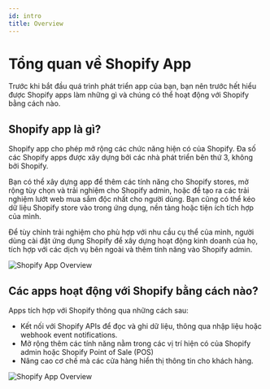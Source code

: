```yaml
---
id: intro
title: Overview
---
```


# Tổng quan về Shopify App

Trước khi bắt đầu quá trình phát triển app của bạn, bạn nên trước hết hiểu được Shopify apps làm những gì và chúng có thể hoạt động với Shopify bằng cách nào.

## Shopify app là gì?

Shopify app cho phép mở rộng các chức năng hiện có của Shopify. Đa số các Shopify apps được xây dựng bởi các nhà phát triển bên thứ 3, không bởi Shopify.

Bạn có thể xây dựng app để thêm các tính năng cho Shopify stores, mở rộng tùy chọn và trải nghiệm cho Shopify admin, hoặc để tạo ra các trải nghiệm lướt web mua sắm độc nhất cho  người dùng. Bạn cũng có thể kéo dữ liệu Shopify store vào trong ứng dụng, nền tảng hoặc tiện ích tích hợp của mình.

Để tùy chỉnh trải nghiệm cho phù hợp với nhu cầu cụ thể của mình, người dùng cài đặt ứng dụng Shopify để xây dựng hoạt động kinh doanh của họ, tích hợp với các dịch vụ bên ngoài và thêm tính năng vào Shopify admin.

![Shopify App Overview](/img/shopify-app-overview.webp)

## Các apps hoạt động với Shopify bằng cách nào?

Apps tích hợp với Shopify thông qua những cách sau:

+ Kết nối với Shopify APIs để đọc và ghi dữ liệu, thông qua nhập liệu hoặc webhook event notifications.
+ Mở rộng thêm các tính năng nằm trong các vị trí hiện có của Shopify admin hoặc Shopify Point of Sale (POS)
+ Nâng cao cơ chế mà các cửa hàng hiển thị thông tin cho khách hàng.

![Shopify App Overview](/img/shopify-app-overview-2.webp)
